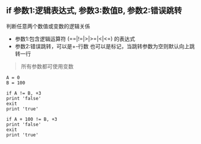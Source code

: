 ## if 参数1:逻辑表达式, 参数3:数值B, 参数2:错误跳转
判断任意两个数值或变数的逻辑关係


- 参数1:包含逻辑运算符 (==|!=|>|>=|<|<=) 的表达式
- 参数2:错误跳转，可以是+-行数 也可以是标记，当跳转参数为空则默认向上跳转一行


> 所有参数都可使用变数

```
A = 0
B = 100

if A != B, +3
print 'false'
exit
print 'true'

if A + 100 != B, +3
print 'false'
exit
print 'true'

```